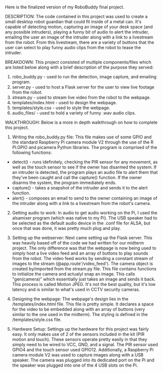 Here is the finalized version of my RoboBuddy final project.

DESCRIPTION: The code contained in this project was used to create a small desktop robot guardian that could fit inside of a metal can. It's capable of detecting motion, capturing an image of your desk space (and any possible intruders), playing a funny bit of audio to alert the intruder, emailing the user an image of the intruder along with a link to a livestream from the robot. From this livestream, there are a variety of buttons that the user can select to play funny audio clips from the robot to tease the intruder.

BREAKDOWN: This project consisted of multiple components/files which are listed below along with a brief description of the purpose they served:

  1. robo_buddy.py - used to run the detection, image capture, and emailing program.
  2. server.py - used to host a Flask server for the user to view live footage from the robot.
  3. stream.py - used to stream live video from the robot to the webpage.
  4. templates/index.html - used to design the webpage.
  5. templates/style.css - used to style the webpage.
  6. audio_files/ - used to hold a variety of funny .wav audio clips.

WALKTHROUGH: Below is a more in depth walkthrough on how to complete this project.

1. Writing the robo_buddy.py file:
  This file makes use of some GPIO and the standard Raspberry Pi camera module V2 through the use of the R PI.GPIO and picamera Python libraries. The program is comprised of the following functions:

  - detect() - runs idefinitely, checking the PIR sensor for any movement, as well as the touch sensor to see if the owner has disarmed the system. If an intruder is detected, the program plays an audio file to alert them that they've been caught and call the capture() function. If the owner disarms the system, the program immediately ends.
  - capture() - takes a snapshot of the intruder and sends it to the alert function.
  - alert() - composes an email to send to the owner containing an image of the intruder along with a link to a livestream from the robot's camera.
  
2. Getting audio to work:
  In audio to get audio working on the Pi, I used the alsamixer program (which was native to my Pi). The USB speaker had to be selected as the default audio device in the .conf file for ALSA, but once that was done, it was pretty much plug and play.

3. Setting up the webserver:
  Next came setting up the Flask server. This was heavily based off of the code we had written for our midterm project. The only difference was that the webpage is now being used to simply host a live video feed and an array of buttons to play sounds from the robot. The video feed works by sending a constant stream of images to the stream (@app.route'/video_feed'). The camera object is created by/imported from the stream.py file. This file contains functions to initialize the camera and actualyl snap an image. This calls "gen(camera)" which essentially just takes an image and sends it back. This process is called Motion JPEG. It's not the best quality, but it's low latency and is similar to what's used in CCTV security cameras.
  
4. Designing the webpage:
  The webpage's design lies in the /templates/index.html file. This file is pretty simple. It declares a space for the video to be embedded along with an array of buttons (very similar to the one used in the midterm). The styling is defined in the /templates/style.css file.
  
5. Hardware Setup:
  Settings up the hardware for this project was fairly easy. It only makes use of 2 of the sensors included in the kit (PIR motion and touch). These sensors operate pretty easily in that they simply need to be wired to VCC, GND, and a signal. The PIR sensor used GPIO4 and the touch sensor used GPIO12. Additionally, a Raspberry Pi camera module V2 was used to capture images along with a USB speaker. The camera was plugged into its dedicated port on the Pi and the speaker was plugged into one of the 4 USB slots on the Pi.
